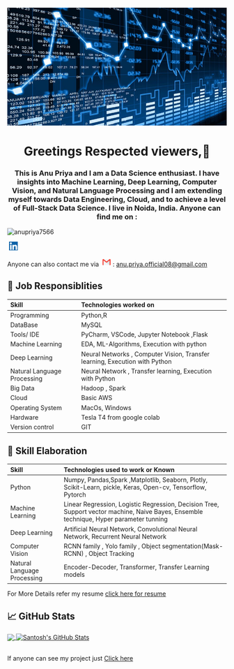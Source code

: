 ![logo](https://github.com/Anupriya7566/Anupriya7566/blob/main/Data%20Science.jpeg)
<h1 align="center"> Greetings Respected viewers,👋</h1>
<h3 align="center">This is Anu Priya and I am a Data Science enthusiast. I have insights into Machine Learning, Deep Learning, Computer Vision, and Natural Language Processing and I am extending myself towards Data Engineering, Cloud, and to achieve a level of Full-Stack Data Science. I live in Noida, India. Anyone can find me on :</h3>

<p align="left"> <img src="https://komarev.com/ghpvc/?username=anupriya7566&label=Profile%20views&color=0e75b6&style=flat" alt="anupriya7566" /> </p>
&nbsp;<a href = "linkedin.com/in/anu-priya-05072619a" ><img src = "https://github.com/Anupriya7566/Anupriya7566/blob/main/Linkedin.png" height="20"><img></a>

Anyone can also contact me via 
&nbsp;<img src = "https://github.com/Anupriya7566/Anupriya7566/blob/main/gmail.png" width = 20><img> : anu.priya.official08@gmail.com


## :wrench: Job Responsiblities

| Skill | Technologies worked on | 
|:--|:------------|
| Programming | Python,R |
| DataBase | MySQL |
| Tools/ IDE | PyCharm, VSCode, Jupyter Notebook ,Flask|
| Machine Learning | EDA, ML-Algorithms, Execution with python |
| Deep Learning | Neural Networks , Computer Vision, Transfer learning, Execution with Python |
| Natural Language Processing | Neural Network , Transfer learning, Execution with Python |
| Big Data | Hadoop , Spark |
| Cloud | Basic AWS |
| Operating System | MacOs, Windows |
| Hardware | Tesla T4 from google colab |
| Version control | GIT |

## :notebook_with_decorative_cover: Skill Elaboration

| Skill | Technologies used to work or Known | 
|:--|:------------|
| Python | Numpy, Pandas,Spark ,Matplotlib, Seaborn, Plotly, Scikit-Learn, pickle, Keras, Open-cv, Tensorflow, Pytorch |
| Machine Learning | Linear Regression, Logistic Regression, Decision Tree, Support vector machine, Naive Bayes, Ensemble technique, Hyper parameter tunning  |
| Deep Learning | Artificial Neural Network, Convolutional Neural Network, Recurrent Neural Network |
| Computer Vision | RCNN family , Yolo family , Object segmentation(Mask-RCNN) , Object Tracking  |
| Natural Language Processing | Encoder-Decoder, Transformer, Transfer Learning models |

For More Details refer my resume <a href = "https://github.com/Anupriya7566/AnuPriya_Resume">click here for resume</a>
  
  ## &#x1f4c8; GitHub Stats
<a href="https://github.com/Anupriya7566">
  <img align="center" src="https://github-readme-stats.vercel.app/api/top-langs/?username=Anupriya7566&hide=java,html&title_color=ffffff&text_color=c9cacc&icon_color=2bbc8a&bg_color=1d1f21" width="40%"/>
</a>
<a href="https://github.com/Anupriya7566">
  <img align="center" src="https://github-readme-stats.vercel.app/api?username=Anupriya7566&show_icons=true&line_height=33&count_private=true&title_color=ffffff&text_color=c9cacc&icon_color=2bbc8a&bg_color=1d1f21" alt="Santosh's GitHub Stats" width="56%" />
</a>



<br>
<br>

If anyone can see my project just <a href = "https://github.com/Anupriya7566?tab=repositories">Click here</a>


